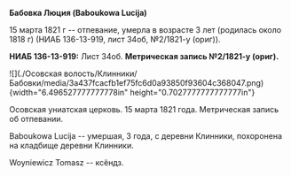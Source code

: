 **Бабовка Люция (Baboukowa Lucija)**

15 марта 1821 г -- отпевание, умерла в возрасте 3 лет (родилась около
1818 г) (НИАБ 136-13-919, лист 34об, №2/1821-у (ориг)).

**НИАБ 136-13-919:** Лист 34об. **Метрическая запись №2/1821-у (ориг).**

![](./Осовская волость/Клинники/Бабовки/media/3a437fcacfb1ef75fc6d0a93850f93604c368047.png){width="6.496527777777778in"
height="0.7027777777777777in"}

Осовская униатская церковь. 15 марта 1821 года. Метрическая запись об
отпевании.

Baboukowa Lucija -- умершая, 3 года, с деревни Клинники, похоронена на
кладбище деревни Клинники.

Woyniewicz Tomasz -- ксёндз.
